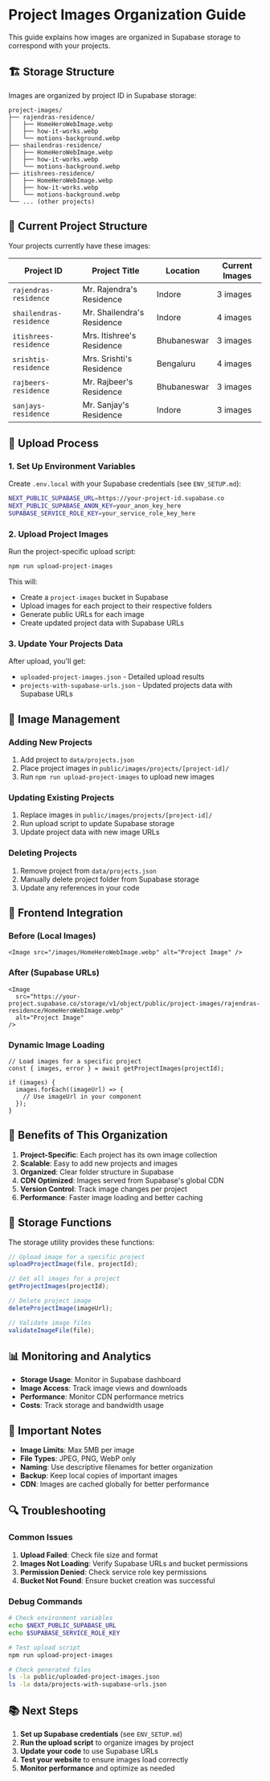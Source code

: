# Project Images Organization Guide

This guide explains how images are organized in Supabase storage to correspond with your projects.

## 🏗️ Storage Structure

Images are organized by project ID in Supabase storage:

```
project-images/
├── rajendras-residence/
│   ├── HomeHeroWebImage.webp
│   ├── how-it-works.webp
│   └── motions-background.webp
├── shailendras-residence/
│   ├── HomeHeroWebImage.webp
│   ├── how-it-works.webp
│   └── motions-background.webp
├── itishrees-residence/
│   ├── HomeHeroWebImage.webp
│   ├── how-it-works.webp
│   └── motions-background.webp
└── ... (other projects)
```

## 📁 Current Project Structure

Your projects currently have these images:

| Project ID              | Project Title              | Location    | Current Images |
| ----------------------- | -------------------------- | ----------- | -------------- |
| `rajendras-residence`   | Mr. Rajendra's Residence   | Indore      | 3 images       |
| `shailendras-residence` | Mr. Shailendra's Residence | Indore      | 4 images       |
| `itishrees-residence`   | Mrs. Itishree's Residence  | Bhubaneswar | 3 images       |
| `srishtis-residence`    | Mrs. Srishti's Residence   | Bengaluru   | 4 images       |
| `rajbeers-residence`    | Mr. Rajbeer's Residence    | Bhubaneswar | 3 images       |
| `sanjays-residence`     | Mr. Sanjay's Residence     | Indore      | 3 images       |

## 🚀 Upload Process

### 1. Set Up Environment Variables

Create `.env.local` with your Supabase credentials (see `ENV_SETUP.md`):

```bash
NEXT_PUBLIC_SUPABASE_URL=https://your-project-id.supabase.co
NEXT_PUBLIC_SUPABASE_ANON_KEY=your_anon_key_here
SUPABASE_SERVICE_ROLE_KEY=your_service_role_key_here
```

### 2. Upload Project Images

Run the project-specific upload script:

```bash
npm run upload-project-images
```

This will:

- Create a `project-images` bucket in Supabase
- Upload images for each project to their respective folders
- Generate public URLs for each image
- Create updated project data with Supabase URLs

### 3. Update Your Projects Data

After upload, you'll get:

- `uploaded-project-images.json` - Detailed upload results
- `projects-with-supabase-urls.json` - Updated projects data with Supabase URLs

## 🔄 Image Management

### Adding New Projects

1. Add project to `data/projects.json`
2. Place project images in `public/images/projects/[project-id]/`
3. Run `npm run upload-project-images` to upload new images

### Updating Existing Projects

1. Replace images in `public/images/projects/[project-id]/`
2. Run upload script to update Supabase storage
3. Update project data with new image URLs

### Deleting Projects

1. Remove project from `data/projects.json`
2. Manually delete project folder from Supabase storage
3. Update any references in your code

## 📱 Frontend Integration

### Before (Local Images)

```tsx
<Image src="/images/HomeHeroWebImage.webp" alt="Project Image" />
```

### After (Supabase URLs)

```tsx
<Image
  src="https://your-project.supabase.co/storage/v1/object/public/project-images/rajendras-residence/HomeHeroWebImage.webp"
  alt="Project Image"
/>
```

### Dynamic Image Loading

```tsx
// Load images for a specific project
const { images, error } = await getProjectImages(projectId);

if (images) {
  images.forEach((imageUrl) => {
    // Use imageUrl in your component
  });
}
```

## 🎯 Benefits of This Organization

1. **Project-Specific**: Each project has its own image collection
2. **Scalable**: Easy to add new projects and images
3. **Organized**: Clear folder structure in Supabase
4. **CDN Optimized**: Images served from Supabase's global CDN
5. **Version Control**: Track image changes per project
6. **Performance**: Faster image loading and better caching

## 🔧 Storage Functions

The storage utility provides these functions:

```typescript
// Upload image for a specific project
uploadProjectImage(file, projectId);

// Get all images for a project
getProjectImages(projectId);

// Delete project image
deleteProjectImage(imageUrl);

// Validate image files
validateImageFile(file);
```

## 📊 Monitoring and Analytics

- **Storage Usage**: Monitor in Supabase dashboard
- **Image Access**: Track image views and downloads
- **Performance**: Monitor CDN performance metrics
- **Costs**: Track storage and bandwidth usage

## 🚨 Important Notes

- **Image Limits**: Max 5MB per image
- **File Types**: JPEG, PNG, WebP only
- **Naming**: Use descriptive filenames for better organization
- **Backup**: Keep local copies of important images
- **CDN**: Images are cached globally for better performance

## 🔍 Troubleshooting

### Common Issues

1. **Upload Failed**: Check file size and format
2. **Images Not Loading**: Verify Supabase URLs and bucket permissions
3. **Permission Denied**: Check service role key permissions
4. **Bucket Not Found**: Ensure bucket creation was successful

### Debug Commands

```bash
# Check environment variables
echo $NEXT_PUBLIC_SUPABASE_URL
echo $SUPABASE_SERVICE_ROLE_KEY

# Test upload script
npm run upload-project-images

# Check generated files
ls -la public/uploaded-project-images.json
ls -la data/projects-with-supabase-urls.json
```

## 📚 Next Steps

1. **Set up Supabase credentials** (see `ENV_SETUP.md`)
2. **Run the upload script** to organize images by project
3. **Update your code** to use Supabase URLs
4. **Test your website** to ensure images load correctly
5. **Monitor performance** and optimize as needed
